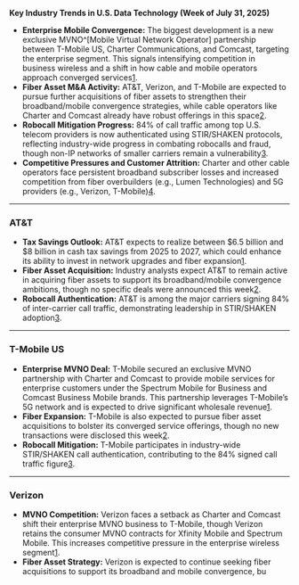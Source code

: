 **Key Industry Trends in U.S. Data Technology (Week of July 31, 2025)**

- **Enterprise Mobile Convergence:** The biggest development is a new exclusive MVNO^[Mobile Virtual Network Operator] partnership between T-Mobile US, Charter Communications, and Comcast, targeting the enterprise segment. This signals intensifying competition in business wireless and a shift in how cable and mobile operators approach converged services[1](https://www.telecomtv.com/content/digital-platforms-services/what-s-up-with-nokia-at-t-comcast-charter-t-mobile-us-53498/).
- **Fiber Asset M&A Activity:** AT&T, Verizon, and T-Mobile are expected to pursue further acquisitions of fiber assets to strengthen their broadband/mobile convergence strategies, while cable operators like Charter and Comcast already have robust offerings in this space[2](https://www.lightreading.com/broadband/another-wave-of-fiber-and-cable-m-a-could-be-heading-our-way).
- **Robocall Mitigation Progress:** 84% of call traffic among top U.S. telecom providers is now authenticated using STIR/SHAKEN protocols, reflecting industry-wide progress in combating robocalls and fraud, though non-IP networks of smaller carriers remain a vulnerability[3](https://www.gsma.com/get-involved/gsma-membership/gsma_resources/tns-half-year-2025-robocall-report-bad-actors-exploiting-non-ip-networks-of-smaller-carriers/).
- **Competitive Pressures and Customer Attrition:** Charter and other cable operators face persistent broadband subscriber losses and increased competition from fiber overbuilders (e.g., Lumen Technologies) and 5G providers (e.g., Verizon, T-Mobile)[4](https://www.ainvest.com/news/charter-communications-q2-2025-earnings-navigating-customer-attrition-innovation-partnerships-2507/).

---

### AT&T

- **Tax Savings Outlook:** AT&T expects to realize between $6.5 billion and $8 billion in cash tax savings from 2025 to 2027, which could enhance its ability to invest in network upgrades and fiber expansion[1](https://www.telecomtv.com/content/digital-platforms-services/what-s-up-with-nokia-at-t-comcast-charter-t-mobile-us-53498/).
- **Fiber Asset Acquisition:** Industry analysts expect AT&T to remain active in acquiring fiber assets to support its broadband/mobile convergence ambitions, though no specific deals were announced this week[2](https://www.lightreading.com/broadband/another-wave-of-fiber-and-cable-m-a-could-be-heading-our-way).
- **Robocall Authentication:** AT&T is among the major carriers signing 84% of inter-carrier call traffic, demonstrating leadership in STIR/SHAKEN adoption[3](https://www.gsma.com/get-involved/gsma-membership/gsma_resources/tns-half-year-2025-robocall-report-bad-actors-exploiting-non-ip-networks-of-smaller-carriers/).

---

### T-Mobile US

- **Enterprise MVNO Deal:** T-Mobile secured an exclusive MVNO partnership with Charter and Comcast to provide mobile services for enterprise customers under the Spectrum Mobile for Business and Comcast Business Mobile brands. This partnership leverages T-Mobile’s 5G network and is expected to drive significant wholesale revenue[1](https://www.telecomtv.com/content/digital-platforms-services/what-s-up-with-nokia-at-t-comcast-charter-t-mobile-us-53498/).
- **Fiber Expansion:** T-Mobile is also expected to pursue fiber asset acquisitions to bolster its converged service offerings, though no new transactions were disclosed this week[2](https://www.lightreading.com/broadband/another-wave-of-fiber-and-cable-m-a-could-be-heading-our-way).
- **Robocall Mitigation:** T-Mobile participates in industry-wide STIR/SHAKEN call authentication, contributing to the 84% signed call traffic figure[3](https://www.gsma.com/get-involved/gsma-membership/gsma_resources/tns-half-year-2025-robocall-report-bad-actors-exploiting-non-ip-networks-of-smaller-carriers/).

---

### Verizon

- **MVNO Competition:** Verizon faces a setback as Charter and Comcast shift their enterprise MVNO business to T-Mobile, though Verizon retains the consumer MVNO contracts for Xfinity Mobile and Spectrum Mobile. This increases competitive pressure in the enterprise wireless segment[1](https://www.telecomtv.com/content/digital-platforms-services/what-s-up-with-nokia-at-t-comcast-charter-t-mobile-us-53498/).
- **Fiber Asset Strategy:** Verizon is expected to continue seeking fiber acquisitions to support its broadband and mobile convergence, bu